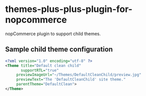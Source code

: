 # themes-plus-plus-plugin-for-nopcommerce
nopCommerce plugin to support child themes.

## Sample child theme configuration

```xml
<?xml version="1.0" encoding="utf-8" ?>
<Theme title="Default clean child" 
	   supportRTL="true"
     previewImageUrl="~/Themes/DefaultCleanChild/preview.jpg"
     previewText="The 'DefaultCleanChild' site theme."
     parentTheme="DefaultClean">
</Theme>
```